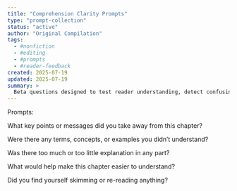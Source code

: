 ```yaml
---
title: "Comprehension Clarity Prompts"
type: "prompt-collection"
status: "active"
author: "Original Compilation"
tags:
  - #nonfiction
  - #editing
  - #prompts
  - #reader-feedback
created: 2025-07-19
updated: 2025-07-19
summary: >
  Beta questions designed to test reader understanding, detect confusing sections, and improve clarity and pacing.
---
```


<!-- PROMPTS GO HERE -->

Prompts:

What key points or messages did you take away from this chapter?

Were there any terms, concepts, or examples you didn’t understand?

Was there too much or too little explanation in any part?

What would help make this chapter easier to understand?

Did you find yourself skimming or re-reading anything?